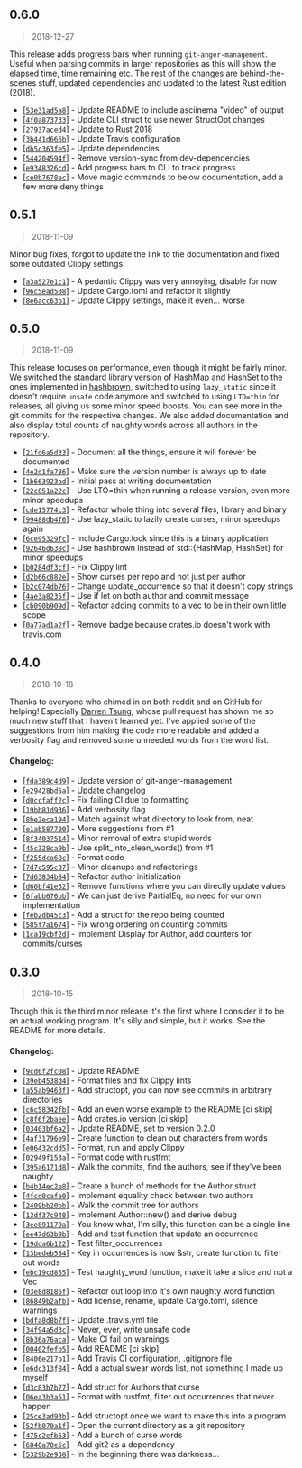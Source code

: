 ## 0.6.0
> 2018-12-27

This release adds progress bars when running `git-anger-management`. Useful when
parsing commits in larger repositories as this will show the elapsed time, time
remaining etc. The rest of the changes are behind-the-scenes stuff, updated
dependencies and updated to the latest Rust edition (2018).

* [[`53e31ad5a8`](https://github.com/sondr3/git-anger-management/commit/53e31ad5a8)] - Update README to include asciinema "video" of output
* [[`4f0a873733`](https://github.com/sondr3/git-anger-management/commit/4f0a873733)] - Update CLI struct to use newer StructOpt changes
* [[`27937aced4`](https://github.com/sondr3/git-anger-management/commit/27937aced4)] - Update to Rust 2018
* [[`3b441d666b`](https://github.com/sondr3/git-anger-management/commit/3b441d666b)] - Update Travis configuration
* [[`db5c363fe5`](https://github.com/sondr3/git-anger-management/commit/db5c363fe5)] - Update dependencies
* [[`544204594f`](https://github.com/sondr3/git-anger-management/commit/544204594f)] - Remove version-sync from dev-dependencies
* [[`e9348326cd`](https://github.com/sondr3/git-anger-management/commit/e9348326cd)] - Add progress bars to CLI to track progress
* [[`ce0b7678ec`](https://github.com/sondr3/git-anger-management/commit/ce0b7678ec)] - Move magic commands to below documentation, add a few more deny things

## 0.5.1
> 2018-11-09

Minor bug fixes, forgot to update the link to the documentation and fixed some
outdated Clippy settings.

* [[`a3a527e1c1`](https://github.com/sondr3/git-anger-management/commit/a3a527e1c1)] - A pedantic Clippy was very annoying, disable for now 
* [[`96c5ead508`](https://github.com/sondr3/git-anger-management/commit/96c5ead508)] - Update Cargo.toml and refactor it slightly 
* [[`8e6acc63b1`](https://github.com/sondr3/git-anger-management/commit/8e6acc63b1)] - Update Clippy settings, make it even... worse 

## 0.5.0
> 2018-11-09

This release focuses on performance, even though it might be fairly minor. We
switched the standard library version of HashMap and HashSet to the ones
implemented in [hashbrown](https://github.com/Amanieu/hashbrown), switched to
using `lazy_static` since it doesn't require `unsafe` code anymore and switched
to using `LTO=thin` for releases, all giving us some minor speed boosts. You can
see more in the git commits for the respective changes. We also added
documentation and also display total counts of naughty words across all authors
in the repository.

* [[`21fd6a5d33`](https://github.com/sondr3/git-anger-management/commit/21fd6a5d33)] - Document all the things, ensure it will forever be documented 
* [[`4e2d1fa786`](https://github.com/sondr3/git-anger-management/commit/4e2d1fa786)] - Make sure the version number is always up to date 
* [[`1b663923ad`](https://github.com/sondr3/git-anger-management/commit/1b663923ad)] - Initial pass at writing documentation 
* [[`22c851a22c`](https://github.com/sondr3/git-anger-management/commit/22c851a22c)] - Use LTO=thin when running a release version, even more minor speedups 
* [[`cde15774c3`](https://github.com/sondr3/git-anger-management/commit/cde15774c3)] - Refactor whole thing into several files, library and binary 
* [[`99488db4f6`](https://github.com/sondr3/git-anger-management/commit/99488db4f6)] - Use lazy\_static to lazily create curses, minor speedups again 
* [[`6ce95329fc`](https://github.com/sondr3/git-anger-management/commit/6ce95329fc)] - Include Cargo.lock since this is a binary application 
* [[`92646d638c`](https://github.com/sondr3/git-anger-management/commit/92646d638c)] - Use hashbrown instead of std::{HashMap, HashSet} for minor speedups 
* [[`b0284df3cf`](https://github.com/sondr3/git-anger-management/commit/b0284df3cf)] - Fix Clippy lint 
* [[`d2b66c882e`](https://github.com/sondr3/git-anger-management/commit/d2b66c882e)] - Show curses per repo and not just per author 
* [[`b2c074db76`](https://github.com/sondr3/git-anger-management/commit/b2c074db76)] - Change update\_occurrence so that it doesn't copy strings 
* [[`4ae3a8235f`](https://github.com/sondr3/git-anger-management/commit/4ae3a8235f)] - Use if let on both author and commit message 
* [[`cb090b909d`](https://github.com/sondr3/git-anger-management/commit/cb090b909d)] - Refactor adding commits to a vec to be in their own little scope 
* [[`0a77ad1a2f`](https://github.com/sondr3/git-anger-management/commit/0a77ad1a2f)] - Remove badge because crates.io doesn't work with travis.com 

## 0.4.0
> 2018-10-18

Thanks to everyone who chimed in on both reddit and on GitHub for helping!
Especially [Darren Tsung](https://github.com/DarrenTsung), whose pull request
has shown me so much new stuff that I haven't learned yet. I've applied some of
the suggestions from him making the code more readable and added a verbosity
flag and removed some unneeded words from the word list.

#### Changelog:
* [[`fda389c4d9`](https://github.com/sondr3/git-anger-management/commit/fda389c4d9)] - Update version of git-anger-management
* [[`e29428bd5a`](https://github.com/sondr3/git-anger-management/commit/e29428bd5a)] - Update changelog
* [[`d0ccfaff2c`](https://github.com/sondr3/git-anger-management/commit/d0ccfaff2c)] - Fix failing CI due to formatting
* [[`19bb81d936`](https://github.com/sondr3/git-anger-management/commit/19bb81d936)] - Add verbosity flag
* [[`8be2eca194`](https://github.com/sondr3/git-anger-management/commit/8be2eca194)] - Match against what directory to look from, neat
* [[`e1ab587700`](https://github.com/sondr3/git-anger-management/commit/e1ab587700)] - More suggestions from #1
* [[`8f34037514`](https://github.com/sondr3/git-anger-management/commit/8f34037514)] - Minor removal of extra stupid words
* [[`45c328ca9b`](https://github.com/sondr3/git-anger-management/commit/45c328ca9b)] - Use split\_into\_clean\_words() from #1
* [[`f255dca68c`](https://github.com/sondr3/git-anger-management/commit/f255dca68c)] - Format code
* [[`7d7c595c37`](https://github.com/sondr3/git-anger-management/commit/7d7c595c37)] - Minor cleanups and refactorings
* [[`7d63834b84`](https://github.com/sondr3/git-anger-management/commit/7d63834b84)] - Refactor author initialization
* [[`d60bf41e32`](https://github.com/sondr3/git-anger-management/commit/d60bf41e32)] - Remove functions where you can directly update values
* [[`6fabb676bb`](https://github.com/sondr3/git-anger-management/commit/6fabb676bb)] - We can just derive PartialEq, no need for our own implementation
* [[`feb2db45c3`](https://github.com/sondr3/git-anger-management/commit/feb2db45c3)] - Add a struct for the repo being counted
* [[`585f7a1674`](https://github.com/sondr3/git-anger-management/commit/585f7a1674)] - Fix wrong ordering on counting commits
* [[`1ca19cbf2d`](https://github.com/sondr3/git-anger-management/commit/1ca19cbf2d)] - Implement Display for Author, add counters for commits/curses

## 0.3.0
> 2018-10-15

Though this is the third minor release it's the first where I consider it to be
an actual working program. It's silly and simple, but it works. See the README
for more details.

#### Changelog:
* [[`9cd6f2fc08`](https://github.com/sondr3/git-anger-management/commit/9cd6f2fc08)] - Update README
* [[`39eb4538d4`](https://github.com/sondr3/git-anger-management/commit/39eb4538d4)] - Format files and fix Clippy lints
* [[`a55ab9463f`](https://github.com/sondr3/git-anger-management/commit/a55ab9463f)] - Add structopt, you can now see commits in arbitrary directories
* [[`c6c58342fb`](https://github.com/sondr3/git-anger-management/commit/c6c58342fb)] - Add an even worse example to the README \[ci skip\]
* [[`c8f6f2baee`](https://github.com/sondr3/git-anger-management/commit/c8f6f2baee)] - Add crates.io version \[ci skip\]
* [[`03403bf6a2`](https://github.com/sondr3/git-anger-management/commit/03403bf6a2)] - Update README, set to version 0.2.0
* [[`4af31796e9`](https://github.com/sondr3/git-anger-management/commit/4af31796e9)] - Create function to clean out characters from words
* [[`e06432cdd5`](https://github.com/sondr3/git-anger-management/commit/e06432cdd5)] - Format, run and apply Clippy
* [[`02949f153a`](https://github.com/sondr3/git-anger-management/commit/02949f153a)] - Format code with rustfmt
* [[`395a6171d8`](https://github.com/sondr3/git-anger-management/commit/395a6171d8)] - Walk the commits, find the authors, see if they've been naughty
* [[`b4b14ec2e8`](https://github.com/sondr3/git-anger-management/commit/b4b14ec2e8)] - Create a bunch of methods for the Author struct
* [[`4fcd0cafa0`](https://github.com/sondr3/git-anger-management/commit/4fcd0cafa0)] - Implement equality check between two authors
* [[`2409bb20bb`](https://github.com/sondr3/git-anger-management/commit/2409bb20bb)] - Walk the commit tree for authors
* [[`13df37c940`](https://github.com/sondr3/git-anger-management/commit/13df37c940)] - Implement Author::new() and derive debug
* [[`3ee891179a`](https://github.com/sondr3/git-anger-management/commit/3ee891179a)] - You know what, I'm silly, this function can be a single line
* [[`ee47d63b9b`](https://github.com/sondr3/git-anger-management/commit/ee47d63b9b)] - Add and test function that update an occurrence
* [[`19dda6b122`](https://github.com/sondr3/git-anger-management/commit/19dda6b122)] - Test filter\_occurrences
* [[`13bedeb584`](https://github.com/sondr3/git-anger-management/commit/13bedeb584)] - Key in occurrences is now &str, create function to filter out words
* [[`ebc19cd855`](https://github.com/sondr3/git-anger-management/commit/ebc19cd855)] - Test naughty\_word function, make it take a slice and not a Vec
* [[`03e8d8186f`](https://github.com/sondr3/git-anger-management/commit/03e8d8186f)] - Refactor out loop into it's own naughty word function
* [[`86849b2afb`](https://github.com/sondr3/git-anger-management/commit/86849b2afb)] - Add license, rename, update Cargo.toml, silence warnings
* [[`bdfa8d8b7f`](https://github.com/sondr3/git-anger-management/commit/bdfa8d8b7f)] - Update .travis.yml file
* [[`34f94a5d3c`](https://github.com/sondr3/git-anger-management/commit/34f94a5d3c)] - Never, ever, write unsafe code
* [[`8b36a76aca`](https://github.com/sondr3/git-anger-management/commit/8b36a76aca)] - Make CI fail on warnings
* [[`00402fefb5`](https://github.com/sondr3/git-anger-management/commit/00402fefb5)] - Add README \[ci skip\]
* [[`8406e217b1`](https://github.com/sondr3/git-anger-management/commit/8406e217b1)] - Add Travis CI configuration, .gitignore file
* [[`e6dc313f84`](https://github.com/sondr3/git-anger-management/commit/e6dc313f84)] - Add a actual swear words list, not something I made up myself
* [[`d3c83b7b77`](https://github.com/sondr3/git-anger-management/commit/d3c83b7b77)] - Add struct for Authors that curse
* [[`06ea3b3a51`](https://github.com/sondr3/git-anger-management/commit/06ea3b3a51)] - Format with rustfmt, filter out occurrences that never happen
* [[`25ce3ad93b`](https://github.com/sondr3/git-anger-management/commit/25ce3ad93b)] - Add structopt once we want to make this into a program
* [[`52fb070a1f`](https://github.com/sondr3/git-anger-management/commit/52fb070a1f)] - Open the current directory as a git repository
* [[`475c2efb63`](https://github.com/sondr3/git-anger-management/commit/475c2efb63)] - Add a bunch of curse words
* [[`6840a70e5c`](https://github.com/sondr3/git-anger-management/commit/6840a70e5c)] - Add git2 as a dependency
* [[`5329b2e938`](https://github.com/sondr3/git-anger-management/commit/5329b2e938)] - In the beginning there was darkness...

